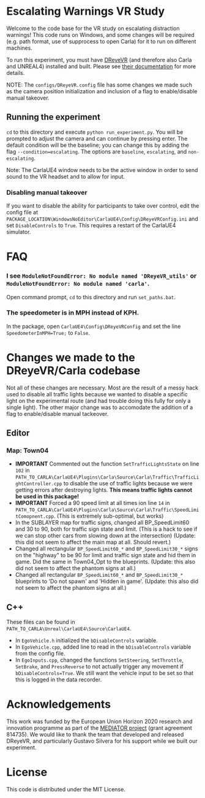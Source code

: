 # Escalating Warnings VR Study

Welcome to the code base for the VR study on escalating distraction warnings! This code runs on Windows, and some changes will be required (e.g. path format, use of supprocess to open Carla) for it to run on different machines.

To run this experiment, you must have [DReyeVR](https://github.com/HARPLab/DReyeVR) (and therefore also Carla and UNREAL4) installed and built. Please see [their documentation](https://github.com/HARPLab/DReyeVR/blob/main/Docs/Install.md) for more details. 

NOTE: The `configs/DReyeVR.config` file has some changes we made such as the camera position initialization and inclusion of a flag to enable/disable manual takeover.

## Running the experiment

`cd` to this directory and execute `python run_experiment.py`. You will be prompted to adjust the camera and can continue by pressing enter. The default condition will be the baseline; you can change this by adding the flag `--condition=escalating`. The options are `baseline`, `escalating`, and `non-escalating`.

Note: The CarlaUE4 window needs to be the active window in order to send sound to the VR headset and to allow for input.

### Disabling manual takeover

If you want to disable the ability for participants to take over control, edit the config file at `PACKAGE_LOCATION\WindowsNoEditor\CarlaUE4\Config\DReyeVRConfig.ini` and set `DisableControls` to `True`. This requires a restart of the CarlaUE4 simulator.

# FAQ

### I see `ModuleNotFoundError: No module named 'DReyeVR_utils'` or `ModuleNotFoundError: No module named 'carla'`.

Open command prompt, `cd` to this directory and run `set_paths.bat`.

### The speedometer is in MPH instead of KPH.

In the package, open `CarlaUE4\Config\DReyeVRConfig` and set the line `SpeedometerInMPH=True;` to `False`.

# Changes we made to the DReyeVR/Carla codebase

Not all of these changes are necessary. Most are the result of a messy hack used to disable all traffic lights because we wanted to disable a specific light on the experimental route (and had trouble doing this fully for only a single light). The other major change was to accomodate the addition of a flag to enable/disable manual tackeover.

## Editor

### Map: Town04
- **IMPORTANT** Commented out the function `SetTrafficLightsState` on line `102` in `PATH_TO_CARLA\CarlaUE4\Plugins\Carla\Source\Carla\Traffic\TrafficLightController.cpp` to disable the use of traffic lights because we were getting errors after destroying lights. **This means traffic lights cannot be used in this package!**
-  **IMPORTANT** Forced a 90 speed limit at all times ion line `14` in `PATH_TO_CARLA\CarlaUE4\Plugins\Carla\Source\Carla\Traffic\SpeedLimitComopnent.cpp`. (This is extremely sub-optimal, but works)
- In the SUBLAYER map for traffic signs, changed all BP_SpeedLimit60 and 30 to 90, both for traffic sign state and limit. (This is a hack to see if we can stop other cars from slowing down at the intersection) (Update: this did not seem to affect the main map at all. Should revert.)
- Changed all rectangular `BP_SpeedLimit60_*` and `BP_SpeedLimit30_*` signs on the "highway" to be 90 for limit and traffic sign state and hid them in game. Did the same in Town04_Opt to the blueprints. (Update: this also did not seem to affect the phantom signs at all.)
- Changed all rectangular `BP_SpeedLimit60_*` and `BP_SpeedLimit30_*` blueprints to 'Do not spawn' and 'Hidden in game'. (Update: this also did not seem to affect the phantom signs at all.)

## C++
These files can be found in `PATH_TO_CARLA\Unreal\CarlaUE4\Source\CarlaUE4`.
- In `EgoVehicle.h` initialized the `bDisableControls` variable. 
- In `EgoVehicle.cpp`, added line to read in the `bDisableControls` variable from the config file. 
- In `EgoInputs.cpp`, changed the functions `SetSteering`, `SetThrottle`, `SetBrake`, and `PressReverse` to not actually trigger any movement if `bDisableControls=True`. We still want the vehicle input to be set so that this is logged in the data recorder.

# Acknowledgements

This work was funded by the European Union Horizon 2020 research and innovation programme as part of the [MEDIATOR project](https://mediatorproject.eu/) (grant agreement 814735). We would like to thank the team that developed and released DReyeVR, and particularly Gustavo Silvera for his support while we built our experiment.

# License

This code is distributed under the MIT License.
